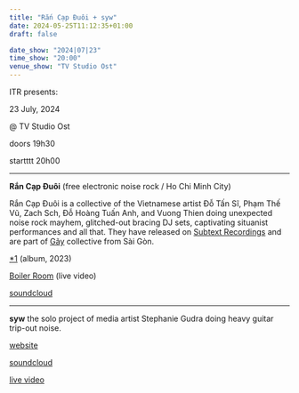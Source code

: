 ```yaml
---
title: "Rắn Cạp Đuôi + syw"
date: 2024-05-25T11:12:35+01:00
draft: false

date_show: "2024|07|23"
time_show: "20:00"
venue_show: "TV Studio Ost"
---
```


ITR presents:

23 July, 2024

@ TV Studio Ost

doors 19h30

startttt 20h00

---

**Rắn Cạp Đuôi** (free electronic noise rock / Ho Chi Minh City)

Rắn Cạp Đuôi is a collective of the Vietnamese artist Đỗ Tấn Sĩ, Phạm Thế Vũ, Zach Sch, Đỗ Hoàng Tuấn Anh, and Vuong Thien doing unexpected noise rock mayhem, glitched-out bracing DJ sets, captivating situanist performances and all that. They have released on [Subtext Recordings](https://rancapduoi.bandcamp.com/album/ng-ng-y-ngay-ng-y-t-n-th) and are part of [Gãy](https://soundcloud.com/nhacgay) collective from Sài Gòn.

[\*1](https://rancapduoi.bandcamp.com/album/1) (album, 2023)

[Boiler Room](https://www.youtube.com/watch?v=HnI-eQqbo4E) (live video)

[soundcloud](https://soundcloud.com/rancapduoicollective)

---

**syw** the solo project of media artist Stephanie Gudra doing heavy guitar trip-out noise.

[website](http://stephaniegudra.de/)

[soundcloud](https://soundcloud.com/user-505248306)

[live video](https://www.youtube.com/watch?v=i6mOPbX6AwQ)

<!-- ![Rắn Cạp Đuôi + syw](../../posters/2024-07-23.jpg) -->
